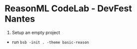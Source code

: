 # ReasonML CodeLab - DevFest Nantes

1. Setup an empty project

- run `bsb -init . -theme basic-reason`
